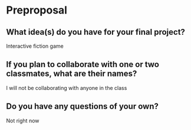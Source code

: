 # Preproposal

## What idea(s) do you have for your final project?

Interactive fiction game

## If you plan to collaborate with one or two classmates, what are their names?

I will not be collaborating with anyone in the class

## Do you have any questions of your own?

Not right now
